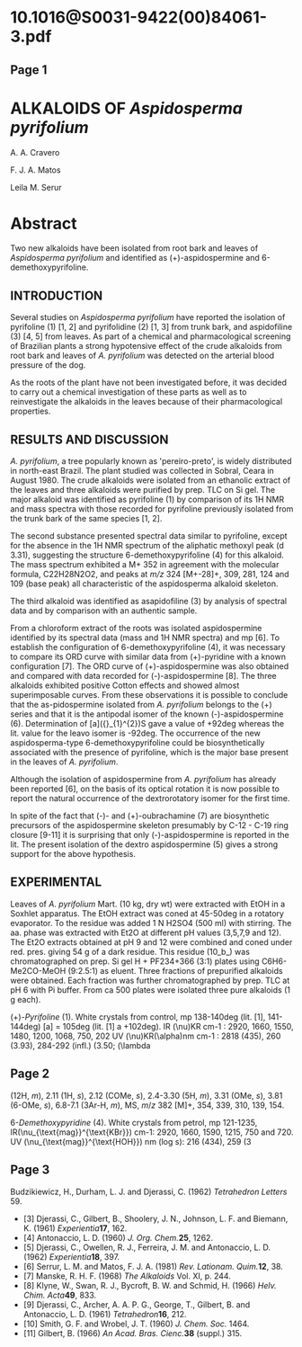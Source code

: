 # 10.1016@S0031-9422(00)84061-3.pdf

## Page 1



# ALKALOIDS OF _Aspidosperma pyrifolium_

A. A. Cravero

F. J. A. Matos

Leila M. Serur

# Abstract

Two new alkaloids have been isolated from root bark and leaves of _Aspidosperma pyrifolium_ and identified as (+)-aspidospermine and 6-demethoxypyrifoline.

## INTRODUCTION

Several studies on _Aspidosperma pyrifolium_ have reported the isolation of pyrifoline (1) [1, 2] and pyrifolidine (2) [1, 3] from trunk bark, and aspidofiline (3) [4, 5] from leaves. As part of a chemical and pharmacological screening of Brazilian plants a strong hypotensive effect of the crude alkaloids from root bark and leaves of _A. pyrifolium_ was detected on the arterial blood pressure of the dog.

As the roots of the plant have not been investigated before, it was decided to carry out a chemical investigation of these parts as well as to reinvestigate the alkaloids in the leaves because of their pharmacological properties.

## RESULTS AND DISCUSSION

_A. pyrifolium_, a tree popularly known as 'pereiro-preto', is widely distributed in north-east Brazil. The plant studied was collected in Sobral, Ceara in August 1980. The crude alkaloids were isolated from an ethanolic extract of the leaves and three alkaloids were purified by prep. TLC on Si gel. The major alkaloid was identified as pyrifoline (1) by comparison of its 1H NMR and mass spectra with those recorded for pyrifoline previously isolated from the trunk bark of the same species [1, 2].

The second substance presented spectral data similar to pyrifoline, except for the absence in the 1H NMR spectrum of the aliphatic methoxyl peak (d 3.31), suggesting the structure 6-demethoxypyrifoline (4) for this alkaloid. The mass spectrum exhibited a M+ 352 in agreement with the molecular formula, C22H28N2O2, and peaks at _m/z_ 324 [M+-28]+, 309, 281, 124 and 109 (base peak) all characteristic of the aspidosperma alkaloid skeleton.

The third alkaloid was identified as asapidofiline (3) by analysis of spectral data and by comparison with an authentic sample.

From a chloroform extract of the roots was isolated aspidospermine identified by its spectral data (mass and 1H NMR spectra) and mp [6]. To establish the configuration of 6-demethoxypyrifoline (4), it was necessary to compare its ORD curve with similar data from (+)-pyridine with a known configuration [7]. The ORD curve of (+)-aspidospermine was also obtained and compared with data recorded for (-)-aspidospermine [8]. The three alkaloids exhibited positive Cotton effects and showed almost superimposable curves. From these observations it is possible to conclude that the as-pidospermine isolated from _A. pyrifolium_ belongs to the (+) series and that it is the antipodal isomer of the known (-)-aspidospermine (6). Determination of [a]\({}_{1}^{2}\)S gave a value of +92deg whereas the lit. value for the leavo isomer is -92deg. The occurrence of the new aspidosperma-type 6-demethoxypyrifoline could be biosynthetically associated with the presence of pyrifoline, which is the major base present in the leaves of _A. pyrifolium_.

Although the isolation of aspidospermine from _A. pyrifolium_ has already been reported [6], on the basis of its optical rotation it is now possible to report the natural occurrence of the dextrorotatory isomer for the first time.

In spite of the fact that (-)- and (+)-oubrachamine (7) are biosynthetic precursors of the aspidospermine skeleton presumably by C-12 - C-19 ring closure [9-11] it is surprising that only (-)-aspidospermine is reported in the lit. The present isolation of the dextro aspidospermine (5) gives a strong support for the above hypothesis.

## EXPERIMENTAL

Leaves of _A. pyrifolium_ Mart. (10 kg, dry wt) were extracted with EtOH in a Soxhlet apparatus. The EtOH extract was coned at 45-50deg in a rotatory evaporator. To the residue was added 1 N H2SO4 (500 ml) with stirring. The aa. phase was extracted with Et2O at different pH values (3,5,7,9 and 12). The Et2O extracts obtained at pH 9 and 12 were combined and coned under red. pres. giving 54 g of a dark residue. This residue (10_b_) was chromatographed on prep. Si gel H + PF234+366 (3:1) plates using C6H6-Me2CO-MeOH (9:2.5:1) as eluent. Three fractions of prepurified alkaloids were obtained. Each fraction was further chromatographed by prep. TLC at pH 6 with Pi buffer. From ca 500 plates were isolated three pure alkaloids (1 g each).

(+)-_Pyrifoline_ (1). White crystals from control, mp 138-140deg (lit. [1], 141-144deg) [a] = 105deg (lit. [1] a +102deg). IR \(\nu\)KR cm-1 : 2920, 1660, 1550, 1480, 1200, 1068, 750, 202 UV \(\nu\)KR\(\alpha\)nm cm-1 : 2818 (435), 260 (3.93), 284-292 (infl.) (3.50; \(\lambda

## Page 2

(12H, _m_), 2.11 (1H, _s_), 2.12 (COMe, _s_), 2.4-3.30 (5H, _m_), 3.31 (OMe, _s_), 3.81 (6-OMe, _s_), 6.8-7.1 (3Ar-H, _m_), MS, _m_/_z_ 382 [M]+, 354, 339, 310, 139, 154.

6-_Demethoxypyridine_ (4). White crystals from petrol, mp 121-1235, IR\(\nu_{\text{mag}}^{\text{KBr}}\) cm-1: 2920, 1660, 1590, 1215, 750 and 720. UV \(\nu_{\text{mag}}^{\text{HOH}}\) nm (log s): 216 (434), 259 (3

## Page 3

Budzikiewicz, H., Durham, L. J. and Djerassi, C. (1962) _Tetrahedron Letters_ 59.
* [3] Djerassi, C., Gilbert, B., Shoolery, J. N., Johnson, L. F. and Biemann, K. (1961) _Experientia_**17**, 162.
* [4] Antonaccio, L. D. (1960) _J. Org. Chem._**25**, 1262.
* [5] Djerassi, C., Owellen, R. J., Ferreira, J. M. and Antonaccio, L. D. (1962) _Experientia_**18**, 397.
* [6] Serrur, L. M. and Matos, F. J. A. (1981) _Rev. Lationam. Quim._**12**, 38.
* [7] Manske, R. H. F. (1968) _The Alkaloids_ Vol. XI, p. 244.
* [8] Klyne, W., Swan, R. J., Bycroft, B. W. and Schmid, H. (1966) _Helv. Chim. Acta_**49**, 833.
* [9] Djerassi, C., Archer, A. A. P. G., George, T., Gilbert, B. and Antonaccio, L. D. (1961) _Tetrahedron_**16**, 212.
* [10] Smith, G. F. and Wrobel, J. T. (1960) _J. Chem. Soc._ 1464.
* [11] Gilbert, B. (1966) _An Acad. Bras. Cienc._**38** (suppl.) 315.



